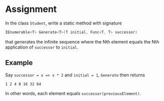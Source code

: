# Assignment

In the class `Student`, write a static method with signature

```csharp
IEnumerable<T> Generate<T>(T initial, Func<T, T> successor)
```

that generates the infinite sequence where
the Nth element equals the Nth application of `successor` to `initial`.

## Example

Say `successor = x => x * 2` and `initial = 1`, `Generate` then returns

```text
1 2 4 8 16 32 64
```

In other words, each element equals `successor(previousElement)`.
